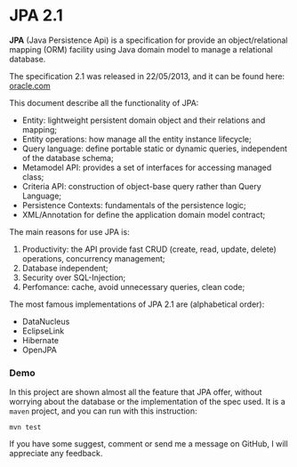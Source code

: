 # JPA 2.1
**JPA** (Java Persistence Api) is a specification for provide an object/relational mapping (ORM) facility using Java domain model to manage a relational database.

The specification 2.1 was released in 22/05/2013, and it can be found here: [oracle.com](http://download.oracle.com/otndocs/jcp/persistence-2_1-fr-eval-spec/index.html)

This document describe all the functionality of JPA:
- Entity: lightweight persistent domain object and their relations and mapping;
- Entity operations: how manage all the entity instance lifecycle;
- Query language: define portable static or dynamic queries, independent of the database schema;
- Metamodel API: provides a set of interfaces for accessing managed class;
- Criteria API: construction of object-base query rather than Query Language;
- Persistence Contexts: fundamentals of the persistence logic;
- XML/Annotation for define the application domain model contract; 

The main reasons for use JPA is:
1. Productivity: the API provide fast CRUD (create, read, update, delete) operations, concurrency management;
2. Database independent;
3. Security over SQL-Injection;
4. Perfomance: cache, avoid unnecessary queries, clean code; 

The most famous implementations of JPA 2.1 are (alphabetical order):
- DataNucleus
- EclipseLink
- Hibernate
- OpenJPA 

### Demo
In this project are shown almost all the feature that JPA offer, without worrying about the database or the implementation of the spec used.
It is a `maven` project, and you can run with this instruction:

`mvn test`

If you have some suggest, comment or send me a message on GitHub, I will appreciate any feedback.